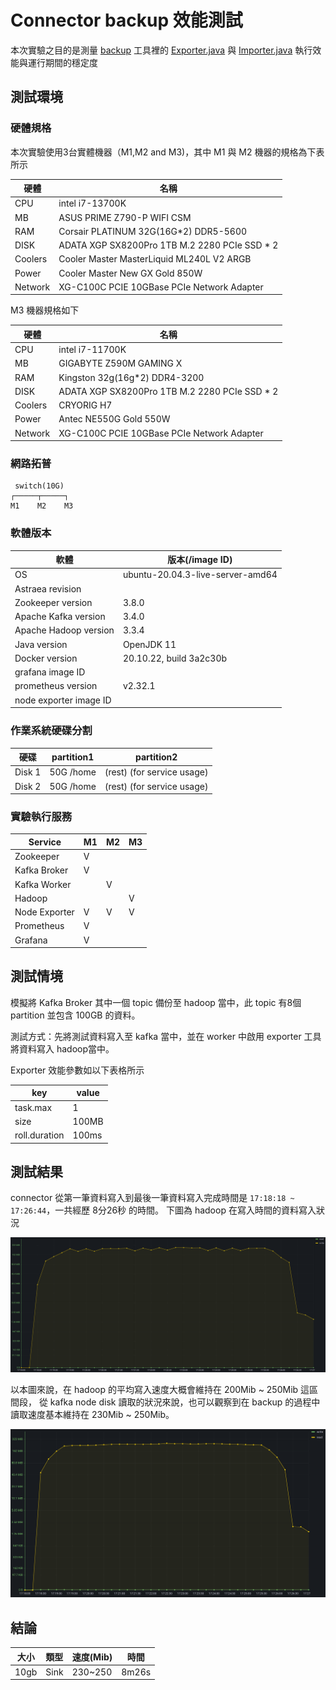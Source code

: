 # Connector backup 效能測試

本次實驗之目的是測量 [backup](../../../connector/src/main/java/org/astraea/connector/backup) 工具裡的
[Exporter.java](../../../connector/src/main/java/org/astraea/connector/backup/Exporter.java) 與
[Importer.java](../../../connector/src/main/java/org/astraea/connector/backup/Importer.java) 執行效能與運行期間的穩定度

## 測試環境

### 硬體規格

本次實驗使用3台實體機器（M1,M2 and M3)，其中 M1 與 M2 機器的規格為下表所示

| 硬體      | 名稱                                            |
|---------|-----------------------------------------------|
| CPU     | intel i7-13700K                               |
| MB      | ASUS PRIME Z790-P WIFI CSM                    |
| RAM     | Corsair PLATINUM 32G(16G*2) DDR5-5600         |
| DISK    | ADATA XGP SX8200Pro 1TB M.2 2280 PCIe SSD * 2 |
| Coolers | Cooler Master MasterLiquid ML240L V2 ARGB     |
| Power   | Cooler Master New GX Gold 850W                |
| Network | XG-C100C PCIE 10GBase PCIe Network Adapter    |

M3 機器規格如下

| 硬體      | 名稱                                            |
|---------|-----------------------------------------------|
| CPU     | intel i7-11700K                               |
| MB      | GIGABYTE Z590M GAMING X                       |
| RAM     | Kingston 32g(16g*2) DDR4-3200                 |
| DISK    | ADATA XGP SX8200Pro 1TB M.2 2280 PCIe SSD * 2 |
| Coolers | CRYORIG H7                                    |
| Power   | Antec NE550G Gold 550W                        |
| Network | XG-C100C PCIE 10GBase PCIe Network Adapter    |

### 網路拓普

```
 switch(10G)
┌─────┬─────┐
M1    M2    M3
```

### 軟體版本

| 軟體                     | 版本(/image ID)                    |
|------------------------|----------------------------------|
| OS                     | ubuntu-20.04.3-live-server-amd64 |
| Astraea revision       |                                  |
| Zookeeper version      | 3.8.0                            |
| Apache Kafka version   | 3.4.0                            |
| Apache Hadoop version  | 3.3.4                            |
| Java version           | OpenJDK 11                       |
| Docker version         | 20.10.22, build 3a2c30b          |
| grafana image ID       |                                  |
| prometheus version     | v2.32.1                          |
| node exporter image ID |                                  |

### 作業系統硬碟分割

| 硬碟     | partition1 | partition2                 |
|--------|------------|----------------------------|
| Disk 1 | 50G /home  | (rest) (for service usage) |
| Disk 2 | 50G /home  | (rest) (for service usage) |

### 實驗執行服務

| Service       | M1  | M2  | M3  |
|---------------|-----|-----|-----|
| Zookeeper     | V   |     |     |
| Kafka Broker  | V   |     |     |
| Kafka Worker  |     | V   |     |
| Hadoop        |     |     | V   |
| Node Exporter | V   | V   | V   |
| Prometheus    | V   |     |     |
| Grafana       | V   |     |     |

## 測試情境

模擬將 Kafka Broker 其中一個 topic 備份至 hadoop 當中，此 topic 有8個 partition 並包含 100GB 的資料。

測試方式：先將測試資料寫入至 kafka 當中，並在 worker 中啟用 exporter 工具將資料寫入 hadoop當中。

Exporter 效能參數如以下表格所示

| key           | value |
|---------------|-------|
| task.max      | 1     |
| size          | 100MB |
| roll.duration | 100ms |

## 測試結果

connector 從第一筆資料寫入到最後一筆資料寫入完成時間是 `17:18:18 ~ 17:26:44`，一共經歷 8分26秒 的時間。
下圖為 hadoop 在寫入時間的資料寫入狀況

![ConnectorBackup_1_1.png](../../pictures/ConnectorBackup_1_1.png)

以本圖來說，在 hadoop 的平均寫入速度大概會維持在 200Mib ~ 250Mib 這區間段，
從 kafka node disk 讀取的狀況來說，也可以觀察到在 backup 的過程中讀取速度基本維持在 230Mib ~ 250Mib。

![ConnectorBackup_1_2.png](../../pictures/ConnectorBackup_1_2.png)

## 結論

| 大小   | 類型   | 速度(Mib) | 時間    |
|------|:-----|---------|-------|
| 10gb | Sink | 230~250 | 8m26s |




